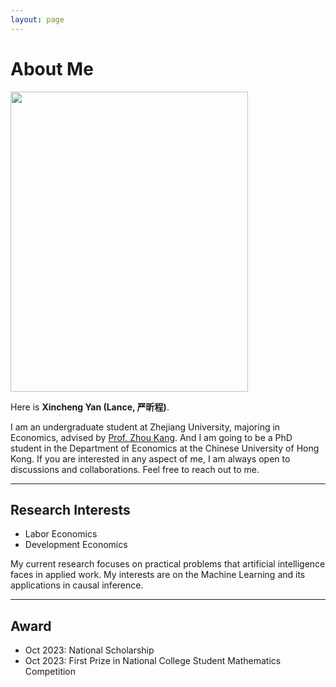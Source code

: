 ```yaml
---
layout: page
---
```


# About Me

<img src="https://zjuyxc.github.io/images/xincheng.jpg" class="floatpic" width="380" height="480"> 

Here is **Xincheng Yan (Lance, 严昕程)**.<br>

I am an undergraduate student at Zhejiang University, majoring in Economics, advised by [Prof. Zhou Kang](https://sites.google.com/view/zkhk). And I am going to be a PhD student in the Department of Economics at the Chinese University of Hong Kong. If you are interested in any aspect of me, I am always open to discussions and collaborations. Feel free to reach out to me.

---

## Research Interests

- Labor Economics
- Development Economics

My current research focuses on practical problems that artificial intelligence faces in applied work. My interests are on the Machine Learning and its applications in causal inference.


---

## Award

- Oct 2023: National Scholarship
- Oct 2023: First Prize in National College Student Mathematics Competition
